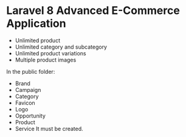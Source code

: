 # Laravel 8 Advanced E-Commerce Application
- Unlimited product
- Unlimited category and subcategory
- Unlimited product variations
- Multiple product images

In the public folder:
- Brand
- Campaign
- Category
- Favicon
- Logo
- Opportunity
- Product
- Service
It must be created.